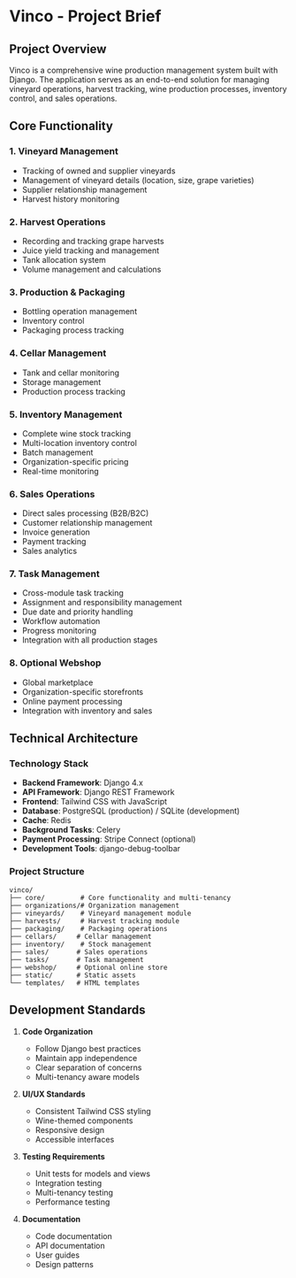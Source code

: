 # Vinco - Project Brief

## Project Overview
Vinco is a comprehensive wine production management system built with Django. The application serves as an end-to-end solution for managing vineyard operations, harvest tracking, wine production processes, inventory control, and sales operations.

## Core Functionality

### 1. Vineyard Management
- Tracking of owned and supplier vineyards
- Management of vineyard details (location, size, grape varieties)
- Supplier relationship management
- Harvest history monitoring

### 2. Harvest Operations
- Recording and tracking grape harvests
- Juice yield tracking and management
- Tank allocation system
- Volume management and calculations

### 3. Production & Packaging
- Bottling operation management
- Inventory control
- Packaging process tracking

### 4. Cellar Management
- Tank and cellar monitoring
- Storage management
- Production process tracking

### 5. Inventory Management
- Complete wine stock tracking
- Multi-location inventory control
- Batch management
- Organization-specific pricing
- Real-time monitoring

### 6. Sales Operations
- Direct sales processing (B2B/B2C)
- Customer relationship management
- Invoice generation
- Payment tracking
- Sales analytics

### 7. Task Management
- Cross-module task tracking
- Assignment and responsibility management
- Due date and priority handling
- Workflow automation
- Progress monitoring
- Integration with all production stages

### 8. Optional Webshop
- Global marketplace
- Organization-specific storefronts
- Online payment processing
- Integration with inventory and sales

## Technical Architecture

### Technology Stack
- **Backend Framework**: Django 4.x
- **API Framework**: Django REST Framework
- **Frontend**: Tailwind CSS with JavaScript
- **Database**: PostgreSQL (production) / SQLite (development)
- **Cache**: Redis
- **Background Tasks**: Celery
- **Payment Processing**: Stripe Connect (optional)
- **Development Tools**: django-debug-toolbar

### Project Structure
```
vinco/
├── core/         # Core functionality and multi-tenancy
├── organizations/# Organization management
├── vineyards/    # Vineyard management module
├── harvests/     # Harvest tracking module
├── packaging/    # Packaging operations
├── cellars/     # Cellar management
├── inventory/    # Stock management
├── sales/       # Sales operations
├── tasks/       # Task management
├── webshop/     # Optional online store
├── static/      # Static assets
└── templates/   # HTML templates
```

## Development Standards
1. **Code Organization**
   - Follow Django best practices
   - Maintain app independence
   - Clear separation of concerns
   - Multi-tenancy aware models

2. **UI/UX Standards**
   - Consistent Tailwind CSS styling
   - Wine-themed components
   - Responsive design
   - Accessible interfaces

3. **Testing Requirements**
   - Unit tests for models and views
   - Integration testing
   - Multi-tenancy testing
   - Performance testing

4. **Documentation**
   - Code documentation
   - API documentation
   - User guides
   - Design patterns
